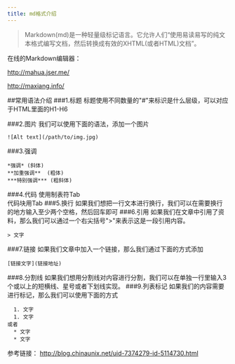 ```yaml
---
title: md格式介绍
---
```


> Markdown(md)是一种轻量级标记语言。它允许人们“使用易读易写的纯文本格式编写文档，然后转换成有效的XHTML(或者HTML)文档”。

在线的Markdown编辑器：

http://mahua.jser.me/

http://maxiang.info/

##常用语法介绍
###1.标题
标题使用不同数量的"#"来标识是什么层级，可以对应于HTML里面的H1-H6

###2.图片
我们可以使用下面的语法，添加一个图片   
```
![Alt text](/path/to/img.jpg)
```

###3.强调
```
*强调* (斜体)
**加重强调**  (粗体)
***特别强调*** (粗斜体)
```
###4.代码
使用制表符Tab   
代码块用Tab
###5.换行
如果我们想把一行文本进行换行，我们可以在需要换行的地方输入至少两个空格，然后回车即可
###6.引用
如果我们在文章中引用了资料，那么我们可以通过一个右尖括号">"来表示这是一段引用内容。
``` 
> 文字
``` 
###7.链接
如果我们文章中加入一个链接，那么我们通过下面的方式添加
``` 
[链接文字](链接地址)
``` 
###8.分割线
如果我们想用分割线对内容进行分割，我们可以在单独一行里输入3个或以上的短横线、星号或者下划线实现。
###9.列表标记
如果我们的内容需要进行标记，那么我们可以使用下面的方式   
``` 
  1. 文字
  1. 文字   
或者
  * 文字
  * 文字
```

参考链接：
http://blog.chinaunix.net/uid-7374279-id-5114730.html







